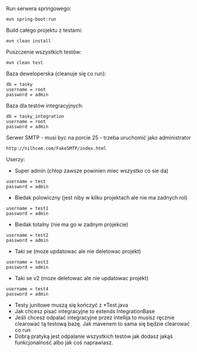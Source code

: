 Run serwera springowego:
```
mvn spring-boot:run
```
Build całego projektu z testami: 
```
mvn clean install
```
Puszczenie wszystkich testów:
```
mvn clean test 
```
Baza deweloperska (cleanuje się co run):
```
db = tasky
username = root
password = admin
```
Baza dla testów integracyjnych:
```
db = tasky_integration
username = root
password = admin
```
Serwer SMTP - musi byc na porcie 25 - trzeba uruchomić jako administrator
```
http://nilhcem.com/FakeSMTP/index.html
```
Userzy: 
* Super admin (chłop zawsze powinien miec wszystko co sie da)
```
username = test
password = admin 
```
* Biedak polowiczny (jest niby w kilku projektach ale nie ma zadnych rol)
```
username = test1
password = admin
```
* Biedak totalny (nie ma go w zadnym projekcie)
```
username = test2 
password = admin
```
* Taki se (moze updatowac ale nie deletowac projekt)
```
username = test3
password = admin 
```
* Taki se v2 (moze deletowac ale nie updatowac projekt)
```
username = test4
password = admin
```
* Testy junitowe muszą się kończyć z *Test.java
* Jak chcesz pisać integracyjne to extends IntegrationBase <br/>
* Jeśli chcesz odpalać integracyjne przez intellija to musisz ręcznie clearować tą testową bazę. Jak mavenem to sama się będzie clearować co run <br/>
* Dobrą pratyką jest odpalanie wszystkich testów jak dodasz jakąś funkcjonalność albo jak coś naprawiasz.